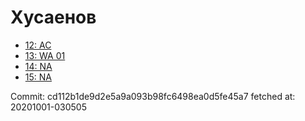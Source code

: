 # Хусаенов
- [12: AC](12.md)
- [13: WA 01](13.md)
- [14: NA](14.md)
- [15: NA](15.md)

Commit: cd112b1de9d2e5a9a093b98fc6498ea0d5fe45a7
 fetched at: 20201001-030505
